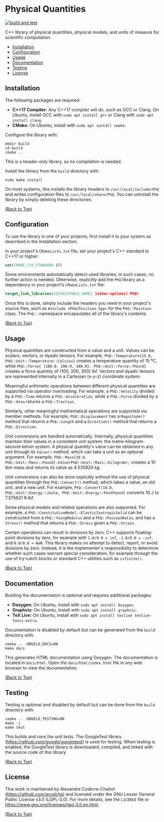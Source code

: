 # Physical Quantities

[![build and test](https://github.com/acodcha/physical-quantities/actions/workflows/build_and_test.yml/badge.svg?branch=main)](https://github.com/acodcha/physical-quantities/actions/workflows/build_and_test.yml)

C++ library of physical quantities, physical models, and units of measure for scientific computation.

- [Installation](#installation)
- [Configuration](#configuration)
- [Usage](#usage)
- [Documentation](#documentation)
- [Testing](#testing)
- [License](#license)

## Installation

The following packages are required:

- **C++17 Compiler:** Any C++17 compiler will do, such as GCC or Clang. On Ubuntu, install GCC with `sudo apt install g++` or Clang with `sudo apt install clang`.
- **CMake:** On Ubuntu, install with `sudo apt install cmake`.

Configure the library with:

```lang-bash
mkdir build
cd build
cmake ..
```

This is a header-only library, so no compilation is needed.

Install the library from the `build` directory with:

```lang-bash
sudo make install
```

On most systems, this installs the library headers to `/usr/local/include/PhQ` and writes configuration files to `/usr/local/share/PhQ`. You can uninstall the library by simply deleting these directories.

[(Back to Top)](#physical-quantities)

## Configuration

To use the library in one of your projects, first install it to your system as described in the Installation section.

In your project's `CMakeLists.txt` file, set your project's C++ standard to C++17 or higher:

```cmake
set(CMAKE_CXX_STANDARD 17)
```

Some environments automatically detect used libraries; in such cases, no further action is needed. Otherwise, explicitly add the `PhQ` library as a dependency in your project's `CMakeLists.txt` file:

```cmake
target_link_libraries(${EXECUTABLE_NAME} [other-options] PhQ)
```

Once this is done, simply include the headers you need in your project's source files, such as `#include <PhQ/Position.hpp>` for the `PhQ::Position` class. The `PhQ::` namespace encapsulates all of the library's contents.

[(Back to Top)](#physical-quantities)

## Usage

Physical quantities are constructed from a value and a unit. Values can be scalars, vectors, or dyadic tensors. For example, `PhQ::Temperature{15.0, PhQ::Unit::Temperature::Celsius}` creates a temperature quantity of 15 °C, while `PhQ::Force{ {100.0, 200.0, 300.0}, PhQ::Unit::Force::Pound}` creates a force quantity of (100, 200, 300) lbf. Vectors and dyadic tensors are represented internally in a Cartesian (x-y-z) coordinate system.

Meaningful arithmetic operations between different physical quantities are supported via operator overloading. For example, a `PhQ::Velocity` divided by a `PhQ::Time` returns a `PhQ::Acceleration`, while a `PhQ::Force` divided by a `PhQ::Area` returns a `PhQ::Traction`.

Similarly, other meaningful mathematical operations are supported via member methods. For example, `PhQ::Displacement` has a `Magnitude()` method that returns a `PhQ::Length` and a `Direction()` method that returns a `PhQ::Direction`.

Unit conversions are handled automatically. Internally, physical quantities maintain their values in a consistent unit system: the metre-kilogram-second-kelvin system. A physical quantity's value can be obtained in any unit through its `Value()` method, which can take a unit as an optional argument. For example, `PhQ::Mass{10.0, PhQ::Unit::Mass::Pound}.Value(PhQ::Unit::Mass::Kilogram);` creates a 10 lbm mass and returns its value as 4.535924 kg.

Unit conversions can also be done explicitly without the use of physical quantities through the `PhQ::Convert()` method, which takes a value, an old unit, and a new unit. For example, `PhQ::Convert(10.0, PhQ::Unit::Energy::Joule, PhQ::Unit::Energy::FootPound)` converts 10 J to 7.375621 ft·lbf.

Some physical models and related operations are also supported. For example, a `PhQ::ConstitutiveModel::ElasticIsotropicSolid` can be constructed from a `PhQ::YoungModulus` and a `PhQ::PoissonRatio`, and has a `Stress()` method that returns a `PhQ::Stress` given a `PhQ::Strain`.

Certain operations can result in divisions by zero. C++ supports floating-point divisions by zero, for example with `1.0/0.0 = inf`, `-1.0/0.0 = -inf`, and `0.0/0.0 = NaN`. This library makes no attempt to detect, report, or avoid divisions by zero. Instead, it is the implementer's responsibility to determine whether such cases warrant special consideration, for example through the use of try-catch blocks or standard C++ utilities such as `isfinite()`.

[(Back to Top)](#physical-quantities)

## Documentation

Building the documentation is optional and requires additional packages:

- **Doxygen:** On Ubuntu, install with `sudo apt install doxygen`.
- **Graphviz:** On Ubuntu, install with `sudo apt install graphviz`.
- **TeX Live:** On Ubuntu, install with `sudo apt install texlive texlive-fonts-extra`.

Documentation is disabled by default but can be generated from the `build` directory with:

```lang-bash
cmake .. -DBUILD_DOCS=ON
make docs
```

This generates HTML documentation using Doxygen. The documentation is located in `docs/html`. Open the `docs/html/index.html` file in any web browser to view the documentation.

[(Back to Top)](#physical-quantities)

## Testing

Testing is optional and disabled by default but can be done from the `build` directory with:

```lang-bash
cmake .. -DBUILD_TESTING=ON
make -j
make test
```

This builds and runs the unit tests. The GoogleTest library (<https://github.com/google/googletest>) is used for testing. When testing is enabled, the GoogleTest library is downloaded, compiled, and linked with the source code of this library.

[(Back to Top)](#physical-quantities)

## License

This work is maintained by Alexandre Coderre-Chabot (<https://github.com/acodcha>) and licensed under the GNU Lesser General Public License v3.0 (LGPL-3.0). For more details, see the `LICENSE` file or <https://www.gnu.org/licenses/lgpl-3.0.en.html>.

[(Back to Top)](#physical-quantities)
